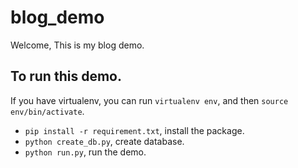 # blog_demo
Welcome, This is my blog demo.

## To run this demo. 
If you have virtualenv, you can run `virtualenv env`, and then `source env/bin/activate`.
* `pip install -r requirement.txt`, install the package.
* `python create_db.py`, create database.
* `python run.py`, run the demo.
